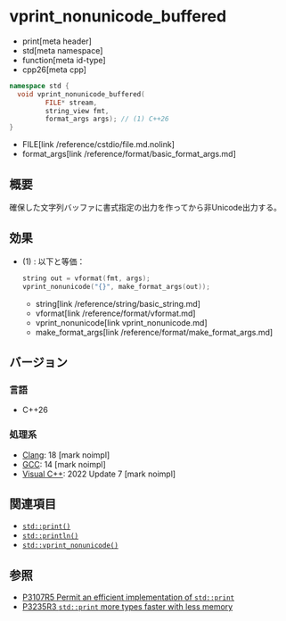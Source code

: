 # vprint_nonunicode_buffered
* print[meta header]
* std[meta namespace]
* function[meta id-type]
* cpp26[meta cpp]

```cpp
namespace std {
  void vprint_nonunicode_buffered(
         FILE* stream,
         string_view fmt,
         format_args args); // (1) C++26
}
```
* FILE[link /reference/cstdio/file.md.nolink]
* format_args[link /reference/format/basic_format_args.md]

## 概要
確保した文字列バッファに書式指定の出力を作ってから非Unicode出力する。


## 効果
- (1) : 以下と等価：
    ```cpp
    string out = vformat(fmt, args);
    vprint_nonunicode("{}", make_format_args(out));
    ```
    * string[link /reference/string/basic_string.md]
    * vformat[link /reference/format/vformat.md]
    * vprint_nonunicode[link vprint_nonunicode.md]
    * make_format_args[link /reference/format/make_format_args.md]


## バージョン
### 言語
- C++26

### 処理系
- [Clang](/implementation.md#clang): 18 [mark noimpl]
- [GCC](/implementation.md#gcc): 14 [mark noimpl]
- [Visual C++](/implementation.md#visual_cpp): 2022 Update 7 [mark noimpl]


## 関連項目
- [`std::print()`](print.md)
- [`std::println()`](println.md)
- [`std::vprint_nonunicode()`](vprint_nonunicode.md)


## 参照
- [P3107R5 Permit an efficient implementation of `std::print`](https://open-std.org/jtc1/sc22/wg21/docs/papers/2024/p3107r5.html)
- [P3235R3 `std::print` more types faster with less memory](https://open-std.org/jtc1/sc22/wg21/docs/papers/2024/p3235r3.html)
